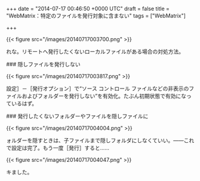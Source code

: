 
+++
date = "2014-07-17 00:46:50 +0000 UTC"
draft = false
title = "WebMatrix：特定のファイルを発行対象に含まない"
tags = ["WebMatrix"]

+++


{{< figure src="/images/20140717003700.png"  >}}

れな。リモートへ発行したくないローカルファイルがある場合の対処方法。

<div class="section">
    ### 隠しファイルを発行しない
    

{{< figure src="/images/20140717003817.png"  >}}

設定］－［発行オプション］で“ソース コントロール ファイルなどの非表示のファイルおよびフォルダーを発行しない”を有効化。たぶん初期状態で有効になっているはず。

</div>
<div class="section">
    ### 発行したくないフォルダーやファイルを隠しファイルに
    

{{< figure src="/images/20140717004004.png"  >}}

ォルダーを隠すときは、子ファイルまで隠しフォルダにしなくていい。――これで設定は完了。もう一度［発行］すると……

{{< figure src="/images/20140717004047.png"  >}}

キました。

</div>

